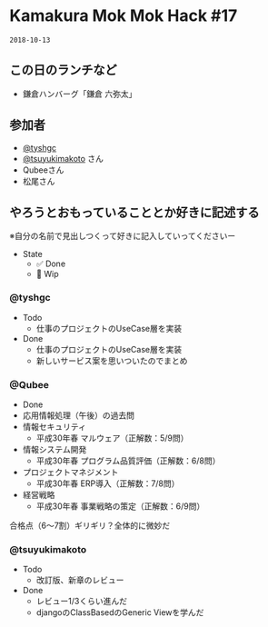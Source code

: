 # Kamakura Mok Mok Hack #17

`2018-10-13`

## この日のランチなど
- 鎌倉ハンバーグ「鎌倉 六弥太」


## 参加者

- [@tyshgc](http://twitter.com/tyshgc)
- [@tsuyukimakoto](https://twitter.com/everes) さん
- Qubeeさん
- 松尾さん


## やろうとおもっていることとか好きに記述する
※自分の名前で見出しつくって好きに記入していってくださいー

- State
  - ✅ Done
  - 🚧 Wip

### @tyshgc

- Todo
  - 仕事のプロジェクトのUseCase層を実装
- Done
  - 仕事のプロジェクトのUseCase層を実装
  - 新しいサービス案を思いついたのでまとめ


### @Qubee

- Done
 - 応用情報処理（午後）の過去問
  - 情報セキュリティ
    - 平成30年春 マルウェア（正解数：5/9問）
  - 情報システム開発
    - 平成30年春 プログラム品質評価（正解数：6/8問）
  - プロジェクトマネジメント
    - 平成30年春 ERP導入（正解数：7/8問）
  - 経営戦略
    - 平成30年春 事業戦略の策定（正解数：6/9問）

 合格点（6〜7割）ギリギリ？全体的に微妙だ

### @tsuyukimakoto

- Todo
  - 改訂版、新章のレビュー
- Done
  - レビュー1/3くらい進んだ
  - djangoのClassBasedのGeneric Viewを学んだ
